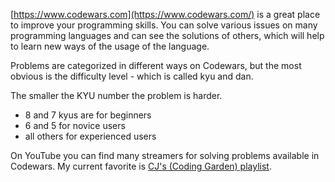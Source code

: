 [https://www.codewars.com](https://www.codewars.com/) is a great place to improve your programming skills. 
You can solve various issues on many programming languages and can see the solutions of others, which will help to learn new ways of the usage of the language.

Problems are categorized in different ways on Codewars, but the most obvious is the difficulty level - which is called kyu and dan. 

The smaller the KYU number the problem is harder.

* 8 and 7 kyus are for beginners
* 6 and 5 for novice users
* all others for experienced users

On YouTube you can find many streamers for solving problems available in Codewars. 
My current favorite is [CJ's (Coding Garden) playlist](https://www.youtube.com/playlist?list=PLM_i0obccy3sZGzZdpEtxPcR1iPIV0taQ). 
